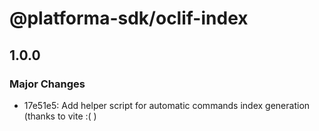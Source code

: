 # @platforma-sdk/oclif-index

## 1.0.0

### Major Changes

- 17e51e5: Add helper script for automatic commands index generation (thanks to vite :( )
